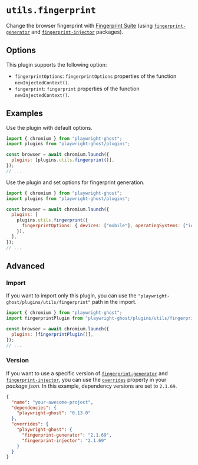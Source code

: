 # `utils.fingerprint`

Change the browser fingerprint with
[Fingerprint Suite](https://github.com/apify/fingerprint-suite#readme) (using
[`fingerprint-generator`](https://www.npmjs.com/package/fingerprint-generator)
and [`fingerprint-injector`](https://www.npmjs.com/package/fingerprint-injector)
packages).

## Options

This plugin supports the following option:

- `fingerprintOptions`: `fingerprintOptions` properties of the function
  `newInjectedContext()`.
- `fingerprint`: `fingerprint` properties of the function
  `newInjectedContext()`.

## Examples

Use the plugin with default options.

```javascript
import { chromium } from "playwright-ghost";
import plugins from "playwright-ghost/plugins";

const browser = await chromium.launch({
  plugins: [plugins.utils.fingerprint()],
});
// ...
```

Use the plugin and set options for fingerprint generation.

```javascript
import { chromium } from "playwright-ghost";
import plugins from "playwright-ghost/plugins";

const browser = await chromium.launch({
  plugins: [
    plugins.utils.fingerprint({
      fingerprintOptions: { devices: ["mobile"], operatingSystems: ["ios"] },
    }),
  ],
});
// ...
```

## Advanced

### Import

If you want to import only this plugin, you can use the
`"playwright-ghost/plugins/utils/fingerprint"` path in the import.

```javascript
import { chromium } from "playwright-ghost";
import fingerprintPlugin from "playwright-ghost/plugins/utils/fingerprint";

const browser = await chromium.launch({
  plugins: [fingerprintPlugin()],
});
// ...
```

### Version

If you want to use a specific version of
[`fingerprint-generator`](https://www.npmjs.com/package/fingerprint-generator)
and
[`fingerprint-injector`](https://www.npmjs.com/package/fingerprint-injector),
you can use the
[`overrides`](https://docs.npmjs.com/cli/v11/configuring-npm/package-json#overrides)
property in your _package.json_. In this example, dependency versions are set to
`2.1.69`.

```json
{
  "name": "your-awesome-project",
  "dependencies": {
    "playwright-ghost": "0.13.0"
  },
  "overrides": {
    "playwright-ghost": {
      "fingerprint-generator": "2.1.69",
      "fingerprint-injector": "2.1.69"
    }
  }
}
```
